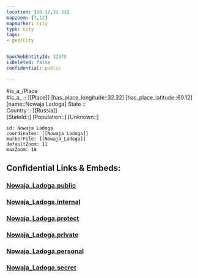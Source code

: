 ```yaml
---
location: [60.12,32.32] 
mapzoom: [7,12] 
mapmarker: city 
type: City
tags:
- geo/City


SpocWebEntityId: 32976
isDeleted: false
confidential: public

---
```

#is_a_/Place  
#is_a_ :: [[Place]] 
[has_place_longitude::32.32] 
[has_place_latitude::60.12] 
[name::Nowaja Ladoga] 
State ::  
Country :: [[Russia]]  
[StateId::] 
[Population::] 
[Unknown::] 


```leaflet
id: Nowaja Ladoga
coordinates: [[Nowaja_Ladoga]] 
markerFile: [[Nowaja_Ladoga]] 
defaultZoom: 11 
maxZoom: 18
```


## Confidential Links & Embeds: 

### [Nowaja_Ladoga.public](/_public/\Earth\Continent\Europe\Europe~East\Russia\Russia~NorthWest\Leningrad_Oblast\CityNowaja_Ladoga.public.md) 

### [Nowaja_Ladoga.internal](/_internal/\Earth\Continent\Europe\Europe~East\Russia\Russia~NorthWest\Leningrad_Oblast\CityNowaja_Ladoga.internal.md) 

### [Nowaja_Ladoga.protect](/_protect/\Earth\Continent\Europe\Europe~East\Russia\Russia~NorthWest\Leningrad_Oblast\CityNowaja_Ladoga.protect.md) 

### [Nowaja_Ladoga.private](/_private/\Earth\Continent\Europe\Europe~East\Russia\Russia~NorthWest\Leningrad_Oblast\CityNowaja_Ladoga.private.md) 

### [Nowaja_Ladoga.personal](/_personal/\Earth\Continent\Europe\Europe~East\Russia\Russia~NorthWest\Leningrad_Oblast\CityNowaja_Ladoga.personal.md) 

### [Nowaja_Ladoga.secret](/_secret/\Earth\Continent\Europe\Europe~East\Russia\Russia~NorthWest\Leningrad_Oblast\CityNowaja_Ladoga.secret.md)

